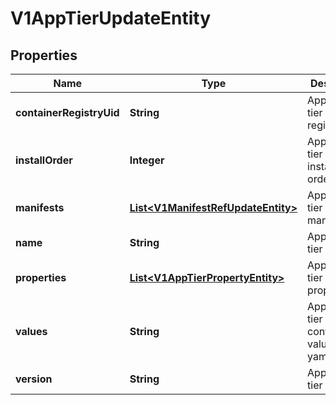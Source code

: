 # V1AppTierUpdateEntity

## Properties
Name | Type | Description | Notes
------------ | ------------- | ------------- | -------------
**containerRegistryUid** | **String** | Application tier container registry uid |  [optional]
**installOrder** | **Integer** | Application tier installation order |  [optional]
**manifests** | [**List&lt;V1ManifestRefUpdateEntity&gt;**](V1ManifestRefUpdateEntity.md) | Application tier manifests |  [optional]
**name** | **String** | Application tier name |  [optional]
**properties** | [**List&lt;V1AppTierPropertyEntity&gt;**](V1AppTierPropertyEntity.md) | Application tier properties |  [optional]
**values** | **String** | Application tier configuration values in yaml format |  [optional]
**version** | **String** | Application tier version |  [optional]
